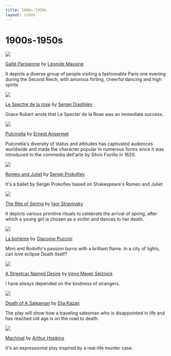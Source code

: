 ```yaml
---
title: 1900s-1950s
layout: index
---
```


<h1 class ="title1">1900s-1950s</h1>

<div class = "year_gallery">

  <div class="year_grid_cell">
    <a href="{{ site.baseurl }}/exhibits/dance/gaîté_parisienne.html"><img src="https://upload.wikimedia.org/wikipedia/commons/thumb/b/b6/Portrait_of_George_Zoritch%2C_as_the_Baron_in_Gaite_Parisienne_LCCN2004663774.tif/lossy-page1-612px-Portrait_of_George_Zoritch%2C_as_the_Baron_in_Gaite_Parisienne_LCCN2004663774.tif.jpg" class="gallery_thumb"></a>
    <p class = "caption"><a href="{{ site.baseurl }}/exhibits/dance/gaîté_parisienne.html">Gaîté Parisienne</a> by <a href="https://en.wikipedia.org/wiki/L%C3%A9onide_Massine">Léonide Massine</a></p>
    <p class = "brief1">It depicts a diverse group of people visiting a fashionable Paris one evening during the Second Reich, with amorous flirting, cheerful dancing and high spirits</p>
  </div>

  <div class="year_grid_cell">
    <a href="{{ site.baseurl }}/exhibits/dance/le_spectre_de_la_rose.html"><img src="https://upload.wikimedia.org/wikipedia/commons/8/85/Spectre_de_la_rose_karsavina_and_nijinsky_1911.jpg" class="gallery_thumb"></a>
    <p class = "caption"><a href="{{ site.baseurl }}/exhibits/dance/le_spectre_de_la_rose.html">Le Spectre de la rose</a> by <a href="https://en.wikipedia.org/wiki/Sergei_Diaghilev">Sergei Diaghilev</a></p>
    <p class = "brief1">Grace Robert wrote that Le Specter de la Rose was an immediate success.</p>
  </div>

  <div class="year_grid_cell">
    <a href="{{ site.baseurl }}/exhibits/dance/pulcinella.html"><img src="https://upload.wikimedia.org/wikipedia/commons/f/f9/SAND_Maurice_Masques_et_bouffons_12.jpg" class="gallery_thumb"></a>
    <p class = "caption"><a href="{{ site.baseurl }}/exhibits/dance/pulcinella.html">Pulcinella</a> by <a href="https://en.wikipedia.org/wiki/Ernest_Ansermet">Ernest Ansermet</a></p>
    <p class = "brief1">Pulcinella's diversity of status and attitudes has captivated audiences worldwide and made the character popular in numerous forms since it was introduced to the commedia dell'arte by Silvio Fiorillo in 1620.</p>
  </div>

   <div class="year_grid_cell">
    <a href="{{ site.baseurl }}/exhibits/dance/romeo_and_juliet.html"><img src="https://upload.wikimedia.org/wikipedia/commons/6/6c/RIAN_archive_11591_Galina_Ulanova_and_Yury_Zhdanov_in_the_ballet_%22Romeo_And_Juliet%22.jpg" class="gallery_thumb"></a>
    <p class = "caption"><a href="{{ site.baseurl }}/exhibits/dance/romeo_and_juliet.html">Romeo and Juliet</a> by <a href="https://en.wikipedia.org/wiki/Sergei_Prokofiev">Sergei Prokofiev</a></p>
    <p class = "brief1">It's a ballet by Sergei Prokofiev based on Shakespeare's Romeo and Juliet</p>
  </div>

  <div class="year_grid_cell">
    <a href="{{ site.baseurl }}/exhibits/dance/the_rite_of_spring.html"><img src="https://upload.wikimedia.org/wikipedia/commons/6/62/Roerich_Rite_of_Spring.jpg" class="gallery_thumb"></a>
    <p class = "caption"><a href="{{ site.baseurl }}/exhibits/dance/the_rite_of_spring.html">The Rite of Spring</a> by <a href="https://en.wikipedia.org/wiki/Igor_Stravinsky">Igor Stravinsky</a></p>
    <p class = "brief1">It depicts various primitive rituals to celebrate the arrival of spring, after which a young girl is chosen as a victim and dances to her death.</p>
  </div>

  <div class="year_grid_cell">
    <a href="{{ site.baseurl }}/exhibits/opera_and_musicals/la_bohème.html"><img src="https://upload.wikimedia.org/wikipedia/commons/b/ba/La_Boh%C3%A8me_5661.jpg" class="gallery_thumb"></a>
    <p class = "caption"><a href="{{ site.baseurl }}/exhibits/opera_and_musicals/la_bohème.html">La bohème</a> by <a href="https://www.britannica.com/biography/Giacomo-Puccini">Giacomo Puccini</a></p>
    <p class = "brief1">Mimì and Rodolfo's passion burns with a brilliant flame. In a city of lights, can love eclipse Death itself?</p>
  </div>

  <div class="year_grid_cell">
    <a href="{{ site.baseurl }}/exhibits/plays/A Streetcar Named Desire.html"><img src="https://upload.wikimedia.org/wikipedia/commons/e/e0/A_Streetcar_Named_Desire%2C_2014.4.jpg" class="gallery_thumb"></a>
    <p class = "caption"><a href="{{ site.baseurl }}/exhibits/plays/A Streetcar Named Desire.html">A Streetcar Named Desire</a> by <a href="https://www.britannica.com/biography/Giacomo-Puccini">Irene Mayer Selznick</a></p>
    <p class = "brief1">I have always depended on the kindness of strangers.</p>
  </div>

  <div class="year_grid_cell">
    <a href="{{ site.baseurl }}/exhibits/plays/death of a salesman.html"><img src="https://upload.wikimedia.org/wikipedia/commons/b/be/Hilding-Gavle-as-Willy-Loman-in-Death-of-a-Salesman-391853168641.jpg" class="gallery_thumb"></a>
    <p class = "caption"><a href="{{ site.baseurl }}/exhibits/plays/death of a salesman.html">Death of A Saleaman</a> by <a href="https://www.britannica.com/biography/Giacomo-Puccini">Elia Kazan</a></p>
    <p class = "brief1">The play will show how a traveling salesman who is disappointed in life and has reached old age is on the road to death.</p>
  </div>

  <div class="year_grid_cell">
    <a href="{{ site.baseurl }}/exhibits/plays/Machinal.html"><img src="https://upload.wikimedia.org/wikipedia/commons/d/d7/20190210_CBU_Boardmore_Theatre_-_Machinal_03.jpg" class="gallery_thumb"></a>
    <p class = "caption"><a href="{{ site.baseurl }}/exhibits/plays/Machinal.html">Machinal</a> by <a href="https://www.britannica.com/biography/Giacomo-Puccini">Arthur Hopkins</a></p>
    <p class = "brief1">It's an expressionist play inspired by a real-life murder case.</p>
  </div>
